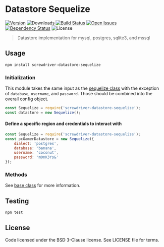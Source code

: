 # Datastore Sequelize
[![Version][npm-image]][npm-url] ![Downloads][downloads-image] [![Build Status][status-image]][status-url] [![Open Issues][issues-image]][issues-url] [![Dependency Status][daviddm-image]][daviddm-url] ![License][license-image]

> Datastore implementation for mysql, postgres, sqlite3, and mssql

## Usage

```bash
npm install screwdriver-datastore-sequelize
```

### Initialization

This module takes the same input as the [sequelize class](http://docs.sequelizejs.com/en/latest/api/sequelize/) with the exception of `database`, `username`, and `password`.  Those should be combined into the overall config object.

```js
const Sequelize = require('screwdriver-datastore-sequelize');
const datastore = new Sequelize();
```

#### Define a specific region and credentials to interact with

```js
const Sequelize = require('screwdriver-datastore-sequelize');
const pcGamerDatastore = new Sequelize({
    dialect: 'postgres',
    database: 'banana',
    username: 'coconut',
    password: 'm0nK3Ys&'
});
```

### Methods

See [base class](https://github.com/screwdriver-cd/datastore-base) for more information.

## Testing

```bash
npm test
```

## License

Code licensed under the BSD 3-Clause license. See LICENSE file for terms.

[npm-image]: https://img.shields.io/npm/v/screwdriver-datastore-sequelize.svg
[npm-url]: https://npmjs.org/package/screwdriver-datastore-sequelize
[downloads-image]: https://img.shields.io/npm/dt/screwdriver-datastore-sequelize.svg
[license-image]: https://img.shields.io/npm/l/screwdriver-datastore-sequelize.svg
[issues-image]: https://img.shields.io/github/issues/screwdriver-cd/datastore-sequelize.svg
[issues-url]: https://github.com/screwdriver-cd/datastore-sequelize/issues
[status-image]: https://cd.screwdriver.cd/pipelines/a6d5a59f66988bc4726fd93023d405e61afba310/badge
[status-url]: https://cd.screwdriver.cd/pipelines/a6d5a59f66988bc4726fd93023d405e61afba310
[daviddm-image]: https://david-dm.org/screwdriver-cd/datastore-sequelize.svg?theme=shields.io
[daviddm-url]: https://david-dm.org/screwdriver-cd/datastore-sequelize
